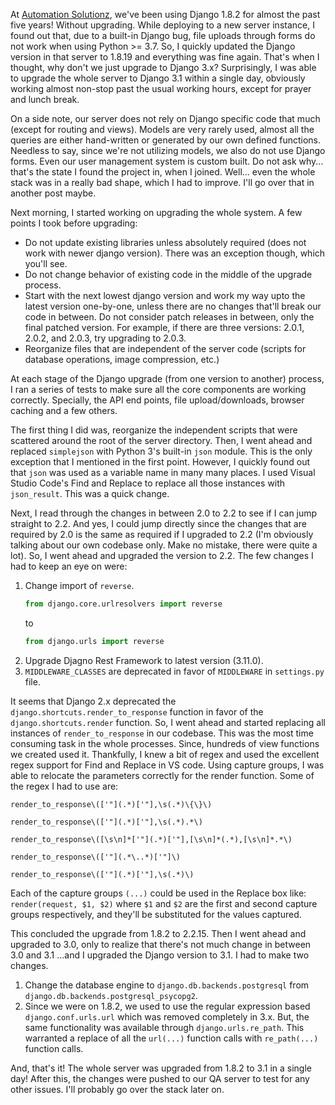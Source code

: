 ---
---

At [Automation Solutionz](https://automationsolutionz.com), we've been
using Django 1.8.2 for almost the past five years! Without upgrading.
While deploying to a new server instance, I found out that, due to a
built-in Django bug, file uploads through forms do not work when using
Python >= 3.7. So, I quickly updated the Django version in that server
to 1.8.19 and everything was fine again. That's when I thought, why
don't we just upgrade to Django 3.x? Surprisingly, I was able to
upgrade the whole server to Django 3.1 within a single day, obviously
working almost non-stop past the usual working hours, except for
prayer and lunch break.

On a side note, our server does not rely on Django specific code that
much (except for routing and views). Models are very rarely used,
almost all the queries are either hand-written or generated by our own
defined functions. Needless to say, since we're not utilizing models,
we also do not use Django forms. Even our user management system is
custom built. Do not ask why... that's the state I found the project
in, when I joined. Well... even the whole stack was in a really bad
shape, which I had to improve. I'll go over that in another post
maybe.

Next morning, I started working on upgrading the whole system. A few
points I took before upgrading:

- Do not update existing libraries unless absolutely required (does
  not work with newer django version). There was an exception though,
  which you'll see.
- Do not change behavior of existing code in the middle of the upgrade
  process.
- Start with the next lowest django version and work my way upto the
  latest version one-by-one, unless there are no changes that'll break
  our code in between. Do not consider patch releases in between, only
  the final patched version. For example, if there are three versions:
  2.0.1, 2.0.2, and 2.0.3, try upgrading to 2.0.3.
- Reorganize files that are independent of the server code (scripts
  for database operations, image compression, etc.)

At each stage of the Django upgrade (from one version to another)
process, I ran a series of tests to make sure all the core components
are working correctly. Specially, the API end points, file
upload/downloads, browser caching and a few others.

The first thing I did was, reorganize the independent scripts that
were scattered around the root of the server directory. Then, I went
ahead and replaced `simplejson` with Python 3's built-in `json`
module. This is the only exception that I mentioned in the first
point. However, I quickly found out that `json` was used as a variable
name in many many places. I used Visual Studio Code's Find and Replace
to replace all those instances with `json_result`. This was a quick
change.

Next, I read through the changes in between 2.0 to 2.2 to see if I can
jump straight to 2.2. And yes, I could jump directly since the changes
that are required by 2.0 is the same as required if I upgraded to 2.2
(I'm obviously talking about our own codebase only. Make no mistake,
there were quite a lot). So, I went ahead and upgraded the version to
2.2. The few changes I had to keep an eye on were:

1. Change import of `reverse`.
    ```python
    from django.core.urlresolvers import reverse
    ```
   to
    ```python
    from django.urls import reverse
    ```
2. Upgrade Djagno Rest Framework to latest version (3.11.0).
3. `MIDDLEWARE_CLASSES` are deprecated in favor of `MIDDLEWARE` in
   `settings.py` file.

It seems that Django 2.x deprecated the
`django.shortcuts.render_to_response` function in favor of the
`django.shortcuts.render` function. So, I went ahead and started
replacing all instances of `render_to_response` in our codebase. This
was the most time consuming task in the whole processes. Since,
hundreds of view functions we created used it. Thankfully, I knew a
bit of regex and used the excellent regex support for Find and Replace
in VS code. Using capture groups, I was able to relocate the
parameters correctly for the render function. Some of the regex I had
to use are:

```
render_to_response\(['"](.*)['"],\s(.*)\{\}\)

render_to_response\(['"](.*)['"],\s(.*).*\)

render_to_response\([\s\n]*['"](.*)['"],[\s\n]*(.*),[\s\n]*.*\)

render_to_response\(['"](.*\..*)['"]\)

render_to_response\(['"](.*)['"],\s(.*)\)
```

Each of the capture groups `(...)` could be used in the Replace box
like: `render(request, $1, $2)` where `$1` and `$2` are the first and
second capture groups respectively, and they'll be substituted for the
values captured.

This concluded the upgrade from 1.8.2 to 2.2.15. Then I went ahead and
upgraded to 3.0, only to realize that there's not much change in
between 3.0 and 3.1 ...and I upgraded the Django version to 3.1. I had
to make two changes.

1. Change the database engine to `django.db.backends.postgresql` from
   `django.db.backends.postgresql_psycopg2`.
2. Since we were on 1.8.2, we used to use the regular expression based
   `django.conf.urls.url` which was removed completely in 3.x. But,
   the same functionality was available through `django.urls.re_path`.
   This warranted a replace of all the `url(...)` function calls with
   `re_path(...)` function calls.

And, that's it! The whole server was upgraded from 1.8.2 to 3.1 in a
single day! After this, the changes were pushed to our QA server to
test for any other issues. I'll probably go over the stack later on.
